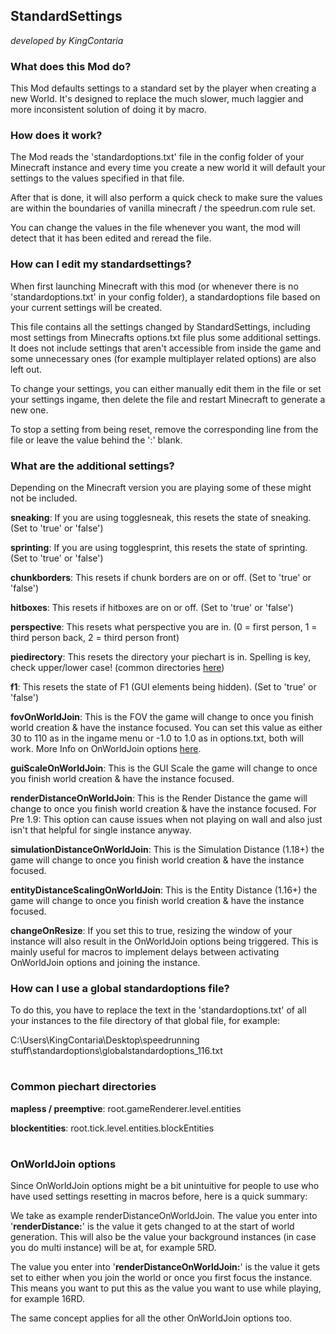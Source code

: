 ## StandardSettings

*developed by KingContaria*

### What does this Mod do?

This Mod defaults settings to a standard set by the player when creating a new World.
It's designed to replace the much slower, much laggier and more inconsistent solution of doing it by macro.

### How does it work?

The Mod reads the 'standardoptions.txt' file in the config folder of your Minecraft instance and every time you create a new world it will default your settings to the values specified in that file. 

After that is done, it will also perform a quick check to make sure the values are within the boundaries of vanilla minecraft / the speedrun.com rule set.

You can change the values in the file whenever you want, the mod will detect that it has been edited and reread the file.

### How can I edit my standardsettings?

When first launching Minecraft with this mod (or whenever there is no 'standardoptions.txt' in your config folder), a standardoptions file based on your current settings will be created.

This file contains all the settings changed by StandardSettings, including most settings from Minecrafts options.txt file plus some additional settings. It does not include settings that aren't accessible from inside the game and some unnecessary ones (for example multiplayer related options) are also left out.

To change your settings, you can either manually edit them in the file or set your settings ingame, then delete the file and restart Minecraft to generate a new one.

To stop a setting from being reset, remove the corresponding line from the file or leave the value behind the ':' blank.

### What are the additional settings?

Depending on the Minecraft version you are playing some of these might not be included.

**sneaking**: If you are using togglesneak, this resets the state of sneaking. (Set to 'true' or 'false')

**sprinting**: If you are using togglesprint, this resets the state of sprinting. (Set to 'true' or 'false')

**chunkborders**: This resets if chunk borders are on or off. (Set to 'true' or 'false')

**hitboxes**: This resets if hitboxes are on or off. (Set to 'true' or 'false')

**perspective**: This resets what perspective you are in. (0 = first person, 1 = third person back, 2 = third person front)

**piedirectory**: This resets the directory your piechart is in. Spelling is key, check upper/lower case! (common directories [here](#common-piechart-directories))

**f1**: This resets the state of F1 (GUI elements being hidden). (Set to 'true' or 'false')

**fovOnWorldJoin**: This is the FOV the game will change to once you finish world creation & have the instance focused. You can set this value as either 30 to 110 as in the ingame menu or -1.0 to 1.0 as in options.txt, both will work. More Info on OnWorldJoin options [here](#onworldjoin-options).

**guiScaleOnWorldJoin**: This is the GUI Scale the game will change to once you finish world creation & have the instance focused.

**renderDistanceOnWorldJoin**: This is the Render Distance the game will change to once you finish world creation & have the instance focused. For Pre 1.9: This option can cause issues when not playing on wall and also just isn't that helpful for single instance anyway.

**simulationDistanceOnWorldJoin**: This is the Simulation Distance (1.18+) the game will change to once you finish world creation & have the instance focused.

**entityDistanceScalingOnWorldJoin**: This is the Entity Distance (1.16+) the game will change to once you finish world creation & have the instance focused.

**changeOnResize**: If you set this to true, resizing the window of your instance will also result in the OnWorldJoin options being triggered. This is mainly useful for macros to implement delays between activating OnWorldJoin options and joining the instance.

### How can I use a global standardoptions file?

To do this, you have to replace the text in the 'standardoptions.txt' of all your instances to the file directory of that global file, for example:

C:\Users\KingContaria\Desktop\speedrunning stuff\standardoptions\globalstandardoptions_116.txt

#

### Common piechart directories

**mapless / preemptive**: root.gameRenderer.level.entities

**blockentities**: root.tick.level.entities.blockEntities

#

### OnWorldJoin options

Since OnWorldJoin options might be a bit unintuitive for people to use who have used settings resetting in macros before, here is a quick summary:

We take as example renderDistanceOnWorldJoin. The value you enter into '**renderDistance:**' is the value it gets changed to at the start of world generation. This will also be the value your background instances (in case you do multi instance) will be at, for example 5RD.

The value you enter into '**renderDistanceOnWorldJoin:**' is the value it gets set to either when you join the world or once you first focus the instance. This means you want to put this as the value you want to use while playing, for example 16RD.

The same concept applies for all the other OnWorldJoin options too.